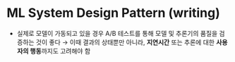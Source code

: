 # ML System Design Pattern (writing)

- 실제로 모델이 가동되고 있을 경우 A/B 테스트를 통해 모델 및 추론기의 품질을 검증하는 것이 좋다
→ 이때 결과의 상태뿐만 아니라, **지연시간** 또는 추론에 대한 **사용자의 행동**까지도 고려해야 함